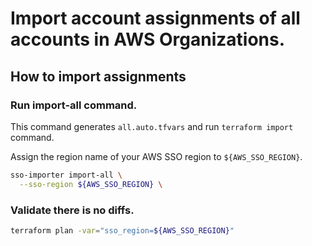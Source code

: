 # Import account assignments of all accounts in AWS Organizations.

## How to import assignments

### Run import-all command.
This command generates `all.auto.tfvars` and run `terraform import` command.

Assign the region name of your AWS SSO region to `${AWS_SSO_REGION}`.

```bash
sso-importer import-all \
  --sso-region ${AWS_SSO_REGION} \
```

### Validate there is no diffs.

```bash
terraform plan -var="sso_region=${AWS_SSO_REGION}"
```
